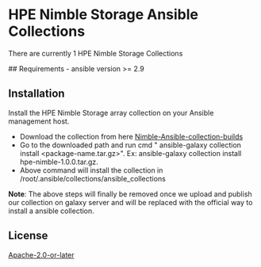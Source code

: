 # HPE Nimble Storage Ansible Collections

There are currently 1 HPE Nimble Storage Collections
<Link to be published at the time of release>
## Requirements
- ansible version >= 2.9

## Installation

Install the HPE Nimble Storage array collection on your Ansible management host.

- Download the collection from here [Nimble-Ansible-collection-builds](https://confluence.eng.nimblestorage.com/display/IFP/Ansible+Storage+Modules#AnsibleStorageModules-AnsibleCollectionBuilds:)
- Go to the downloaded path and run cmd " ansible-galaxy collection install <package-name.tar.gz>". Ex: ansible-galaxy collection install hpe-nimble-1.0.0.tar.gz.
- Above command will install the collection in /root/.ansible/collections/ansible_collections

**Note**: The above steps will finally be removed once we upload and publish our collection on galaxy server and will be replaced with the official way to install a ansible collection.

## License

[Apache-2.0-or-later](http://www.apache.org/licenses/LICENSE-2.0)
